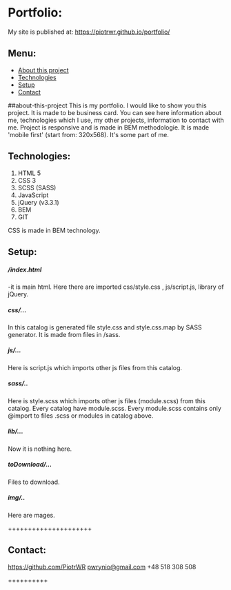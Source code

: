# Portfolio:
My site is published at:
https://piotrwr.github.io/portfolio/

## Menu:
* [About this project](#about-this-project)
* [Technologies](#technologies)
* [Setup](#setup)
* [Contact](#contact)

##about-this-project
This is my portfolio. I would like to show you this project.
It is made to be business card. You can see here information about me, technologies which I use, my other projects, information to contact with me.
Project is responsive and is made in BEM methodologie. 
It is made 'mobile first' (start from: 320x568).
It's some part of me. 

## Technologies:
1. HTML 5
2. CSS 3
3. SCSS (SASS)
4. JavaScript
5. jQuery (v3.3.1)
6. BEM
7. GIT

CSS is made in BEM technology.

## Setup:

##### /index.html
-it is main html. Here there are imported css/style.css , js/script.js, library of jQuery.

##### css/...
In this catalog is generated file style.css and style.css.map by SASS generator. It is made from files in /sass.

##### js/...
Here is script.js which imports other js files from this catalog.

##### sass/..
Here is style.scss which imports other js files (module.scss) from this catalog. Every catalog have module.scss. Every module.scss contains only @import to files .scss or modules in catalog above. 

##### lib/...
Now it is nothing here.

##### toDownload/...
Files to download.

##### img/..
Here are mages.

+++++++++++++++++++++

## Contact:
https://github.com/PiotrWR
pwrynio@gmail.com
+48 518 308 508

++++++++++

